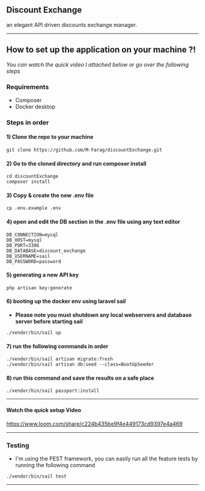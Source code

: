 ## Discount Exchange
an elegant API driven discounts exchange manager.
<hr>

## How to set up the application on your machine ?!

_You can watch the quick video I attached below or go over the following steps_

### Requirements
- Composer
- Docker desktop

### Steps in order

#### 1) Clone the repo to your machine
```
git clone https://github.com/M-Farag/discountExchange.git
```

#### 2) Go to the cloned directory and run composer install
```
cd discountExchange
composer install
```

#### 3) Copy & create the new .env file
```
cp .env.example .env
```

#### 4) open and edit the DB section in the .env file using any text editor 
```
DB_CONNECTION=mysql
DB_HOST=mysql
DB_PORT=3306
DB_DATABASE=discount_exchange
DB_USERNAME=sail
DB_PASSWORD=password
```

#### 5) generating a new API key
```
php artisan key:generate
```

#### 6) booting up the docker env using laravel sail
- **Please note you must shutdown any local webservers and database server before starting sail**
```
./vendor/bin/sail up
```

#### 7) run the following commands in order
```
./vendor/bin/sail artisan migrate:fresh
./vendor/bin/sail artisan db:seed --class=BootUpSeeder
```

#### 8) run this command and save the results on a safe place
```
./vendor/bin/sail passport:install
```

<hr>

#### Watch the quick setup Video 

https://www.loom.com/share/c224b435be9f4e449173cd9397e4a469


<hr>

### Testing

- I'm using the PEST framework, you can easily run all the feature tests by running the following command

```
./vendor/bin/sail test
```

<hr>
